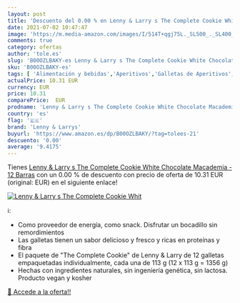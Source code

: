```yaml
---
layout: post
title: 'Descuento del 0.00 % en Lenny & Larry s The Complete Cookie Whit'
date: 2021-07-02 10:47:47
image: 'https://m.media-amazon.com/images/I/514T+qgj75L._SL500_._SL400_.jpg'
comments: true
category: ofertas
author: 'tole.es'
slug: 'B00OZLBAKY-es Lenny & Larry s The Complete Cookie White Chocolate...'
sku: 'B00OZLBAKY-es'
tags: [ 'Alimentación y bebidas','Aperitivos','Galletas de Aperitivos','chocolate','lenny & larrys', ]
actualPrice: 10.31 EUR
currency: EUR
price: 10.31
comparePrice:  EUR
prodname: 'Lenny & Larry s The Complete Cookie White Chocolate Macademia - 12 Barras'
country: 'es'
flag: '🇪🇸'
brand: 'Lenny & Larrys'
buyurl: 'https://www.amazon.es/dp/B00OZLBAKY/?tag=tolees-21'
descuento: '0.00'
average: '9.4175'
---
```


Tienes [Lenny & Larry s The Complete Cookie White Chocolate Macademia - 12 Barras](https://www.amazon.es/dp/B00OZLBAKY/?tag=tolees-21) con un 0.00 % de descuento con precio de oferta de 10.31 EUR (original:  EUR) en el siguiente enlace!

[![Lenny & Larry s The Complete Cookie Whit](https://m.media-amazon.com/images/I/514T+qgj75L._SL500_._SL400_.jpg)](https://www.amazon.es/dp/B00OZLBAKY/?tag=tolees-21)

ℹ️:

- Como proveedor de energía, como snack. Disfrutar un bocadillo sin remordimientos
- Las galletas tienen un sabor delicioso y fresco y ricas en proteínas y fibra
- El paquete de "The Complete Cookie" de Lenny & Larry de 12 galletas empaquetadas individualmente, cada una de 113 g (12 x 113 g = 1356 g)
- Hechas con ingredientes naturales, sin ingeniería genética, sin lactosa. Producto vegan y kosher

[🛒 Accede a la oferta!!](https://www.amazon.es/dp/B00OZLBAKY/?tag=tolees-21)
